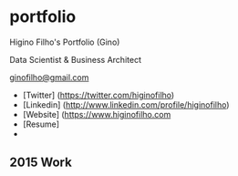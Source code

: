 # portfolio
Higino Filho's Portfolio (Gino)

Data Scientist & Business Architect

ginofilho@gmail.com

* [Twitter] (https://twitter.com/higinofilho)
* [Linkedin] (http://www.linkedin.com/profile/higinofilho)
* [Website] (https://www.higinofilho.com
* [Resume]
* 
## 2015 Work
